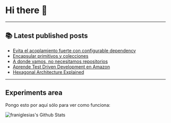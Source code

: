 # Hi there 👋

<!--
**franiglesias/franiglesias** is a ✨ _special_ ✨ repository because its `README.md` (this file) appears on your GitHub profile.

Here are some ideas to get you started:

- 🔭 I’m currently working on ...
- 🌱 I’m currently learning ...
- 👯 I’m looking to collaborate on ...
- 🤔 I’m looking for help with ...
- 💬 Ask me about ...
- 📫 How to reach me: ...
- 😄 Pronouns: ...
- ⚡ Fun fact: ...
-->


---

## 📚 Latest published posts
<!-- TB-FEED:START -->
- [Evita el acoplamiento fuerte con configurable dependency](https://franiglesias.github.io/configurable_dependency/)
- [Encapsular primitivos y colecciones](https://franiglesias.github.io/encapsulate/)
- [A donde vamos, no necesitamos repositorios](https://franiglesias.github.io/repository_bad/)
- [Aprende Test Driven Development en Amazon](https://franiglesias.github.io/Aprende-Test-Driven-Development-en-Amazon/)
- [Hexagonal Architecture Explained](https://franiglesias.github.io/hexagonal-explained/)
<!-- TB-FEED:END -->


---

## Experiments area

Pongo esto por aquí sólo para ver como funciona:

<img alt="franiglesias's Github Stats" src="https://github-readme-stats.vercel.app/api?username=franiglesias&show_icons=true&hide_border=true" />
